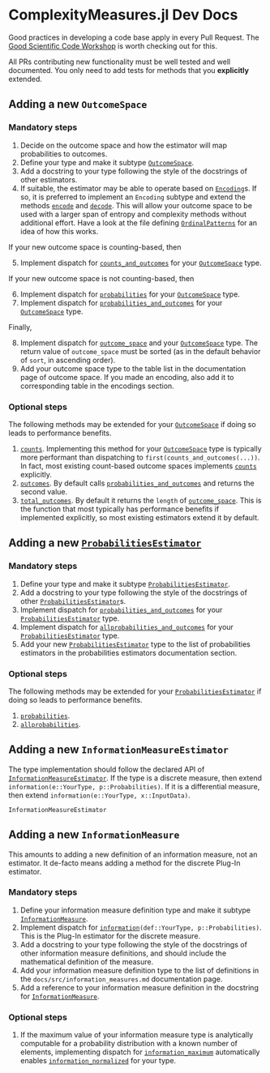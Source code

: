 # ComplexityMeasures.jl Dev Docs

Good practices in developing a code base apply in every Pull Request. The [Good Scientific Code Workshop](https://github.com/JuliaDynamics/GoodScientificCodeWorkshop) is worth checking out for this.

All PRs contributing new functionality must be well tested and well documented. You only need to add tests for methods that you **explicitly** extended.

## Adding a new `OutcomeSpace`

### Mandatory steps

1. Decide on the outcome space and how the estimator will map probabilities to outcomes.
2. Define your type and make it subtype [`OutcomeSpace`](@ref).
3. Add a docstring to your type following the style of the docstrings of other estimators.
4. If suitable, the estimator may be able to operate based on [`Encoding`](@ref)s. If so,
    it is preferred to implement an `Encoding` subtype and extend the methods
    [`encode`](@ref) and [`decode`](@ref). This will allow your outcome space to be used
    with a larger span of entropy and complexity methods without additional effort.
    Have a look at the file defining [`OrdinalPatterns`](@ref) for an idea of how this
    works.

If your new outcome space is counting-based, then

5. Implement dispatch for [`counts_and_outcomes`](@ref) for your [`OutcomeSpace`](@ref) type.

If your new outcome space is not counting-based, then

6. Implement dispatch for [`probabilities`](@ref) for your [`OutcomeSpace`](@ref) type.
7. Implement dispatch for [`probabilities_and_outcomes`](@ref) for your
    [`OutcomeSpace`](@ref) type.

Finally,

8. Implement dispatch for [`outcome_space`](@ref) and your [`OutcomeSpace`](@ref) type.
    The return value of `outcome_space` must be sorted (as in the default behavior of
    `sort`, in ascending order).
9. Add your outcome space type to the table list in the documentation page of outcome
    space. If you made an encoding, also add it to corresponding table in the encodings
    section.

### Optional steps

The following methods may be extended for your [`OutcomeSpace`](@ref) if doing so
leads to performance benefits.

1. [`counts`](@ref). Implementing this method for your [`OutcomeSpace`](@ref) type
    is typically more performant than dispatching to `first(counts_and_outcomes(...))`.
    In fact, most existing count-based outcome spaces implements [`counts`](@ref) explicitly.
2. [`outcomes`](@ref). By default calls [`probabilities_and_outcomes`](@ref) and returns
    the second value.
3. [`total_outcomes`](@ref). By default it returns the `length` of [`outcome_space`](@ref).
    This is the function that most typically has performance benefits if implemented
    explicitly, so most existing estimators extend it by default.

## Adding a new [`ProbabilitiesEstimator`](@ref)

### Mandatory steps

1. Define your type and make it subtype [`ProbabilitiesEstimator`](@ref).
2. Add a docstring to your type following the style of the docstrings of other
    [`ProbabilitiesEstimator`](@ref)s.
3. Implement dispatch for [`probabilities_and_outcomes`](@ref) for your
    [`ProbabilitiesEstimator`](@ref) type.
4. Implement dispatch for [`allprobabilities_and_outcomes`](@ref) for your
    [`ProbabilitiesEstimator`](@ref) type.
5. Add your new [`ProbabilitiesEstimator`](@ref) type to the list of probabilities
    estimators in the probabilities estimators documentation section.

### Optional steps

The following methods may be extended for your [`ProbabilitiesEstimator`](@ref) if doing so
leads to performance benefits.

1. [`probabilities`](@ref).
2. [`allprobabilities`](@ref).

## Adding a new `InformationMeasureEstimator`

The type implementation should follow the declared API of [`InformationMeasureEstimator`](@ref). If the type is a discrete measure, then extend `information(e::YourType, p::Probabilities)`. If it is a differential measure, then extend `information(e::YourType, x::InputData)`.

```@docs
InformationMeasureEstimator
```

## Adding a new `InformationMeasure`

This amounts to adding a new definition of an information measure, not an estimator. It de-facto means adding a method for the discrete Plug-In estimator.

### Mandatory steps

1. Define your information measure definition type and make it subtype [`InformationMeasure`](@ref).
2. Implement dispatch for [`information`](@ref)`(def::YourType, p::Probabilities)`. This is the Plug-In estimator for the discrete measure.
3. Add a docstring to your type following the style of the docstrings of other information
    measure definitions, and should include the mathematical definition of the measure.
4. Add your information measure definition type to the list of definitions in the
    `docs/src/information_measures.md` documentation page.
5. Add a reference to your information measure definition in the docstring for
    [`InformationMeasure`](@ref).

### Optional steps

1. If the maximum value of your information measure type is analytically computable for a
    probability distribution with a known number of elements, implementing dispatch for
    [`information_maximum`](@ref) automatically enables [`information_normalized`](@ref)
    for your type.
